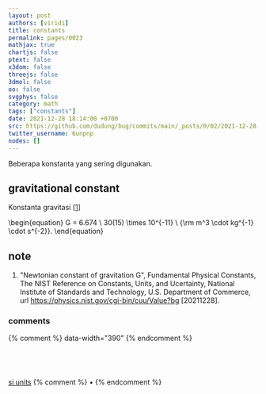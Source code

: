 ```yaml
---
layout: post
authors: [viridi]
title: constants
permalink: pages/0023
mathjax: true
chartjs: false
ptext: false
x3dom: false
threejs: false
3dmol: false
oo: false
svgphys: false
category: math
tags: ["constants"]
date: 2021-12-28 18:14:00 +0700
src: https://github.com/dudung/bug/commits/main/_posts/0/02/2021-12-28-constants.md
twitter_username: 6unpnp
nodes: []
---
```

Beberapa konstanta yang sering digunakan.

## gravitational constant
Konstanta gravitasi [[1](#r01)]

\begin{equation}
G = 6.674 \ 30(15) \times 10^{-11} \ {\rm m^3 \cdot kg^{-1} \cdot s^{-2}}.
\end{equation}


## note
1. <a name="r01"></a>"Newtonian constant of gravitation G", Fundamental Physical Constants, The NIST Reference on Constants, Units, and Ucertainty, National Institute of Standards and Technology, U.S. Department of Commerce, url <https://physics.nist.gov/cgi-bin/cuu/Value?bg> [20211228].

### comments
{% comment %} data-width="390" {% endcomment %}


## &nbsp;
[si units](0020.html)
{% comment %} []() &bull; []() {% endcomment %}


<ans>
</ans>
